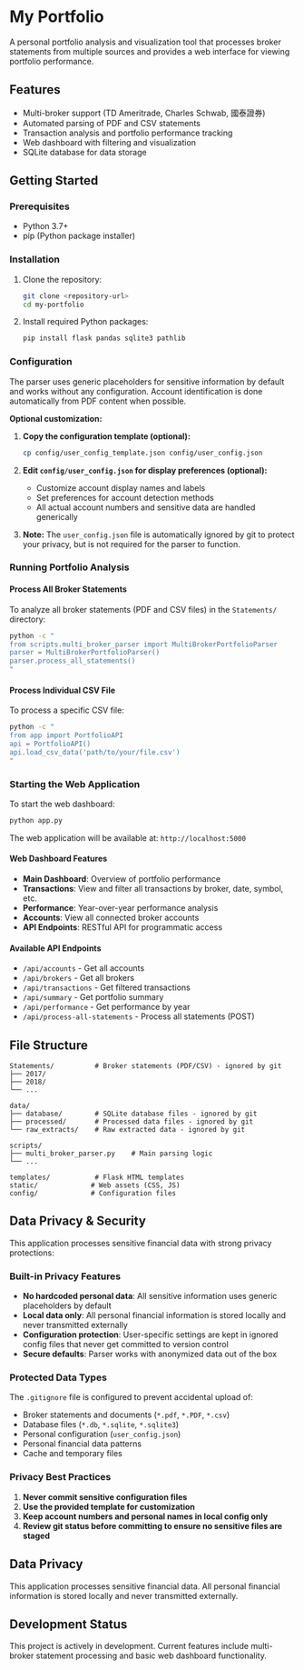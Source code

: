 # My Portfolio

A personal portfolio analysis and visualization tool that processes broker statements from multiple sources and provides a web interface for viewing portfolio performance.

## Features

- Multi-broker support (TD Ameritrade, Charles Schwab, 國泰證券)
- Automated parsing of PDF and CSV statements
- Transaction analysis and portfolio performance tracking
- Web dashboard with filtering and visualization
- SQLite database for data storage

## Getting Started

### Prerequisites

- Python 3.7+
- pip (Python package installer)

### Installation

1. Clone the repository:
   ```bash
   git clone <repository-url>
   cd my-portfolio
   ```

2. Install required Python packages:
   ```bash
   pip install flask pandas sqlite3 pathlib
   ```

### Configuration

The parser uses generic placeholders for sensitive information by default and works without any configuration. Account identification is done automatically from PDF content when possible.

**Optional customization:**

1. **Copy the configuration template (optional):**
   ```bash
   cp config/user_config_template.json config/user_config.json
   ```

2. **Edit `config/user_config.json` for display preferences (optional):**
   - Customize account display names and labels
   - Set preferences for account detection methods
   - All actual account numbers and sensitive data are handled generically

3. **Note:** The `user_config.json` file is automatically ignored by git to protect your privacy, but is not required for the parser to function.

### Running Portfolio Analysis

#### Process All Broker Statements

To analyze all broker statements (PDF and CSV files) in the `Statements/` directory:

```bash
python -c "
from scripts.multi_broker_parser import MultiBrokerPortfolioParser
parser = MultiBrokerPortfolioParser()
parser.process_all_statements()
"
```

#### Process Individual CSV File

To process a specific CSV file:

```bash
python -c "
from app import PortfolioAPI
api = PortfolioAPI()
api.load_csv_data('path/to/your/file.csv')
"
```

### Starting the Web Application

To start the web dashboard:

```bash
python app.py
```

The web application will be available at: `http://localhost:5000`

#### Web Dashboard Features

- **Main Dashboard**: Overview of portfolio performance
- **Transactions**: View and filter all transactions by broker, date, symbol, etc.
- **Performance**: Year-over-year performance analysis
- **Accounts**: View all connected broker accounts
- **API Endpoints**: RESTful API for programmatic access

#### Available API Endpoints

- `/api/accounts` - Get all accounts
- `/api/brokers` - Get all brokers
- `/api/transactions` - Get filtered transactions
- `/api/summary` - Get portfolio summary
- `/api/performance` - Get performance by year
- `/api/process-all-statements` - Process all statements (POST)

## File Structure

```
Statements/          # Broker statements (PDF/CSV) - ignored by git
├── 2017/
├── 2018/
└── ...

data/
├── database/        # SQLite database files - ignored by git
├── processed/       # Processed data files - ignored by git
└── raw_extracts/    # Raw extracted data - ignored by git

scripts/
├── multi_broker_parser.py    # Main parsing logic
└── ...

templates/           # Flask HTML templates
static/             # Web assets (CSS, JS)
config/             # Configuration files
```

## Data Privacy & Security

This application processes sensitive financial data with strong privacy protections:

### Built-in Privacy Features
- **No hardcoded personal data**: All sensitive information uses generic placeholders by default
- **Local data only**: All personal financial information is stored locally and never transmitted externally
- **Configuration protection**: User-specific settings are kept in ignored config files that never get committed to version control
- **Secure defaults**: Parser works with anonymized data out of the box

### Protected Data Types
The `.gitignore` file is configured to prevent accidental upload of:
- Broker statements and documents (`*.pdf`, `*.PDF`, `*.csv`)
- Database files (`*.db`, `*.sqlite`, `*.sqlite3`)
- Personal configuration (`user_config.json`)
- Personal financial data patterns
- Cache and temporary files

### Privacy Best Practices
1. **Never commit sensitive configuration files**
2. **Use the provided template for customization**
3. **Keep account numbers and personal names in local config only**
4. **Review git status before committing to ensure no sensitive files are staged**

## Data Privacy

This application processes sensitive financial data. All personal financial information is stored locally and never transmitted externally.

## Development Status

This project is actively in development. Current features include multi-broker statement processing and basic web dashboard functionality.